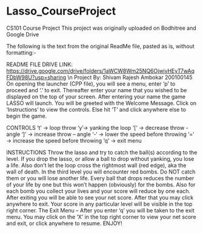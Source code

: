 # Lasso_CourseProject
CS101 Course Project
This project was originally uploaded on Bodhitree and Google Drive

The following is the text from the original ReadMe file, pasted as is, without formatting:-


README FILE
DRIVE LINK:  https://drive.google.com/drive/folders/1aWCW8Wm25NQ6OjwivHEyT7wAqFDbW98U?usp=sharing \n
Project By: Shivam Rajesh Ambokar
	      200100145
On opening the launcher (CPP file), you will see a menu, enter ‘p’ to proceed and ‘.’ to exit.
Thereafter enter your name that you wished to be displayed on the top of your screen.
After entering your name the game LASSO will launch. You will be greeted with the Welcome Message. Click on ‘Instructions’ to view the controls. Else hit ‘T’ and click anywhere else to begin the game.

CONTROLS 
‘t’ ->  loop throw
‘y’->  yanking the loop
‘\[‘ ->  decrease throw - angle
‘\]’ ->  increase  throw – angle
‘-‘ ->  lower the speed before throwing
‘=’ -> increase the speed before throwing
‘q’ -> exit menu

INSTRUCTIONS
Throw the lasso and try to catch the ball(s) according to the level. If you drop the lasso, or allow a ball to drop without yanking, you lose a life. Also don’t let the loop cross the rightmost wall (red edge), aka the wall of death.
In the third level you will encounter red bombs. Do NOT catch them or you will lose another life. 
Every ball that drops reduces the number of your life by one but this won’t happen (obviously) for the bombs. Also for each bomb you collect your lives and your score will reduce by one each. 
After exiting you will be able to see your net score. After that you may click anywhere to exit. 
Your score in any particular level will be visible in the top right corner.
The Exit Menu – After you enter ‘q’ you will be taken to the exit menu. You may click on the ‘X’ in the top right corner to view your net score and exit, or click anywhere to resume. 
ENJOY!

